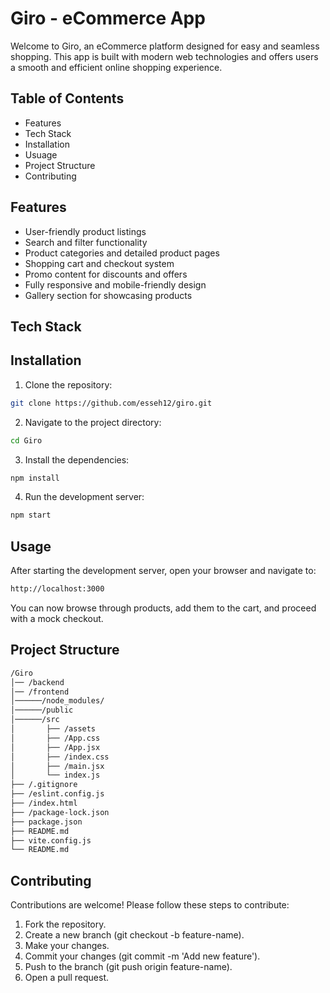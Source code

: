 # Giro - eCommerce App

Welcome to Giro, an eCommerce platform designed for easy and seamless shopping. This app is built with modern web technologies and offers users a smooth and efficient online shopping experience.

## Table of Contents

- Features
- Tech Stack
- Installation
- Usuage
- Project Structure
- Contributing

## Features

- User-friendly product listings
- Search and filter functionality
- Product categories and detailed product pages
- Shopping cart and checkout system
- Promo content for discounts and offers
- Fully responsive and mobile-friendly design
- Gallery section for showcasing products

## Tech Stack

## Installation

1. Clone the repository:

```bash
git clone https://github.com/esseh12/giro.git
```

2. Navigate to the project directory:

```bash
cd Giro
```

3. Install the dependencies:

```bash
npm install
```

4. Run the development server:

```bash
npm start
```

## Usage

After starting the development server, open your browser and navigate to:

```bash
http://localhost:3000
```

You can now browse through products, add them to the cart, and proceed with a mock checkout.

## Project Structure

```bash
/Giro
│── /backend
│── /frontend
│──────/node_modules/
│──────/public
│──────/src
│       ├── /assets
│       ├── /App.css
│       ├── /App.jsx
│       ├── /index.css
│       ├── /main.jsx
│       └── index.js
├── /.gitignore
├── /eslint.config.js
├── /index.html
├── /package-lock.json
├── package.json
├── README.md
├── vite.config.js
└── README.md
```

## Contributing

Contributions are welcome! Please follow these steps to contribute:

1. Fork the repository.
2. Create a new branch (git checkout -b feature-name).
3. Make your changes.
4. Commit your changes (git commit -m 'Add new feature').
5. Push to the branch (git push origin feature-name).
6. Open a pull request.

